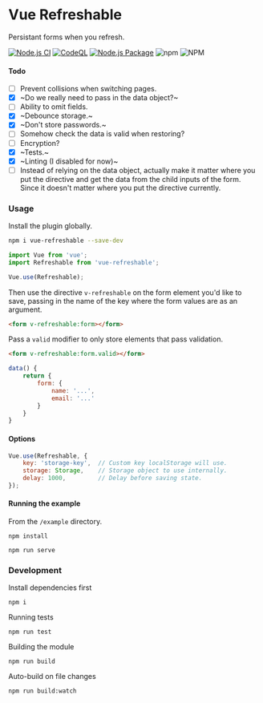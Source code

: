 # Vue Refreshable
Persistant forms when you refresh.

[![Node.js CI](https://github.com/jaymo107/vue-refreshable/actions/workflows/node.js.yml/badge.svg?branch=main)](https://github.com/jaymo107/vue-refreshable/actions/workflows/node.js.yml) [![CodeQL](https://github.com/jaymo107/vue-refreshable/actions/workflows/codeql-analysis.yml/badge.svg?branch=main)](https://github.com/jaymo107/vue-refreshable/actions/workflows/codeql-analysis.yml) [![Node.js Package](https://github.com/jaymo107/vue-refreshable/actions/workflows/npm-publish.yml/badge.svg)](https://github.com/jaymo107/vue-refreshable/actions/workflows/npm-publish.yml) ![npm](https://img.shields.io/npm/dw/vue-refreshable) ![NPM](https://img.shields.io/npm/l/vue-refreshable)

#### Todo
- [ ] Prevent collisions when switching pages.
- [x] ~Do we really need to pass in the data object?~
- [ ] Ability to omit fields.
- [x] ~Debounce storage.~
- [x] ~Don't store passwords.~
- [ ] Somehow check the data is valid when restoring?
- [ ] Encryption?
- [x] ~Tests.~
- [x] ~Linting (I disabled for now)~
- [ ] Instead of relying on the data object, actually make it matter where you put the directive and get the data from the child inputs of the form. Since it doesn't matter where you put the directive currently.

### Usage
Install the plugin globally.

```sh
npm i vue-refreshable --save-dev
```

```js
import Vue from 'vue';
import Refreshable from 'vue-refreshable';

Vue.use(Refreshable);
```

Then use the directive `v-refreshable` on the form element you'd like to save, passing in the name of the key where the form values are as an argument.

```html
<form v-refreshable:form></form>
```

Pass a `valid` modifier to only store elements that pass validation.
```html
<form v-refreshable:form.valid></form>
```

```js
data() {
    return {
        form: {
            name: '...',
            email: '...'
        }
    }
}

```

#### Options
```js
Vue.use(Refreshable, {
    key: 'storage-key',  // Custom key localStorage will use.
    storage: Storage,    // Storage object to use internally.
    delay: 1000,         // Delay before saving state.
});
```

#### Running the example
From the `/example` directory.
```
npm install
```

```
npm run serve
```

### Development
Install dependencies first
```
npm i
```

Running tests
```
npm run test
```
Building the module
```
npm run build
```
Auto-build on file changes
```
npm run build:watch
```
